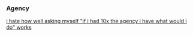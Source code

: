 ### Agency

[i hate how well asking myself "if i had 10x the agency i have what would i do" works](https://x.com/nickcammarata/status/1876749765951562209)
